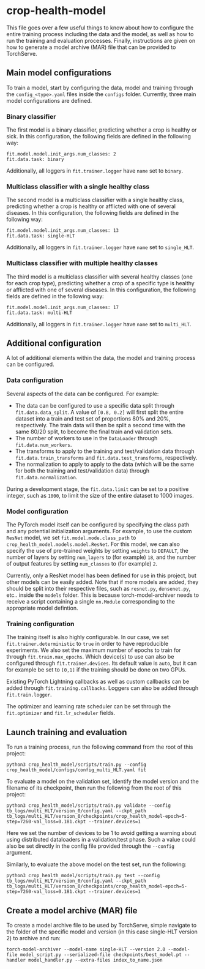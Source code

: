 # crop-health-model

This file goes over a few useful things to know about how to configure the entire training process including the data and the model, as well as how to run the training and evaluation processes. Finally, instructions are given on how to generate a model archive (MAR) file that can be provided to TorchServe.

## Main model configurations

To train a model, start by configuring the data, model and training through the `config_<type>.yaml` files inside the `configs` folder. Currently, three main model configurations are defined. 

### Binary classifier

The first model is a binary classifier, predicting whether a crop is healthy or sick. In this configuration, the following fields are defined in the following way:
````
fit.model.model.init_args.num_classes: 2
fit.data.task: binary
````
Additionally, all loggers in `fit.trainer.logger` have `name` set to `binary`.

### Multiclass classifier with a single healthy class

The second model is a multiclass classifier with a single healthy class, predicting whether a crop is healthy or afflicted with one of several diseases. In this configuration, the following fields are defined in the following way:
````
fit.model.model.init_args.num_classes: 13
fit.data.task: single-HLT
````
Additionally, all loggers in `fit.trainer.logger` have `name` set to `single_HLT`.

### Multiclass classifier with multiple healthy classes

The third model is a multiclass classifier with several healthy classes (one for each crop type), predicting whether a crop of a specific type is healthy or afflicted with one of several diseases. In this configuration, the following fields are defined in the following way:
````
fit.model.model.init_args.num_classes: 17
fit.data.task: multi-HLT
````
Additionally, all loggers in `fit.trainer.logger` have `name` set to `multi_HLT`.

## Additional configuration

A lot of additional elements within the data, the model and training process can be configured.

### Data configuration

Several aspects of the data can be configured. For example:
- The data can be configured to use a specific data split through `fit.data.data_split`. A value of `[0.8, 0.2]` will first split the entire dataset into a train and test set of proportions 80% and 20%, respectively. The train data will then be split a second time with the same 80/20 split, to become the final train and validation sets.
- The number of workers to use in the `DataLoader` through `fit.data.num_workers`.
- The transforms to apply to the training and test/validation data through `fit.data.train_transforms` and `fit.data.test_transforms`, respectively.
- The normalization to apply to apply to the data (which will be the same for both the training and test/validation data) through `fit.data.normalization`.

During a development stage, the `fit.data.limit` can be set to a positive integer, such as `1000`, to limit the size of the entire dataset to 1000 images.

### Model configuration

The PyTorch model itself can be configured by specifying the class path and any potential initialization arguments. For example, to use the custom `ResNet` model, we set `fit.model.mode.class_path` to `crop_health_model.models.model.ResNet`. For this model, we can also specify the use of pre-trained weights by setting `weights` to `DEFAULT`, the number of layers by setting `num_layers` to (for example) `18`, and the number of output features by setting `num_classes` to (for example) `2`.

Currently, only a ResNet model has been defined for use in this project, but other models can be easily added. Note that if more models are added, they should be split into their respective files, such as `resnet.py`, `densenet.py`, etc.. inside the `models` folder. This is because torch-model-archiver needs to receive a script containing a single `nn.Module` corresponding to the appropriate model defintion.

### Training configuration

The training itself is also highly configurable. In our case, we set `fit.trainer.deterministic` to `true` in order to have reproducible experiments. We also set the maximum number of epochs to train for through `fit.train.max_epochs`. Which device(s) to use can also be configured through `fit.trainer.devices`. Its default value is `auto`, but it can for example be set to `[0,1]` if the training should be done on two GPUs.

Existing PyTorch Lightning callbacks as well as custom callbacks can be added through `fit.training.callbacks`. Loggers can also be added through `fit.train.logger`.

The optimizer and learning rate scheduler can be set through the `fit.optimizer` and `fit.lr_scheduler` fields.

## Launch training and evaluation

To run a training process, run the following command from the root of this project:
```
python3 crop_health_model/scripts/train.py --config crop_health_model/configs/config_multi_HLT.yaml fit
```

To evaluate a model on the validation set, identify the model version and the filename of its checkpoint, then run the following from the root of this project:
```
python3 crop_health_model/scripts/train.py validate --config tb_logs/multi_HLT/version_0/config.yaml --ckpt_path tb_logs/multi_HLT/version_0/checkpoints/crop_health_model-epoch=5-step=7260-val_loss=0.181.ckpt --trainer.devices=1
```
Here we set the number of devices to be 1 to avoid getting a warning about using distributed dataloaders in a validation/test phase. Such a value could also be set directly in the config file provided through the `--config` argument.

Similarly, to evaluate the above model on the test set, run the following:
```
python3 crop_health_model/scripts/train.py test --config tb_logs/multi_HLT/version_0/config.yaml --ckpt_path tb_logs/multi_HLT/version_0/checkpoints/crop_health_model-epoch=5-step=7260-val_loss=0.181.ckpt --trainer.devices=1
```

## Create a model archive (MAR) file

To create a model archive file to be used by TorchServe, simple navigate to the folder of the specific model and version (in this case single-HLT version 2) to archive and run:
```
torch-model-archiver --model-name single-HLT --version 2.0 --model-file model_script.py --serialized-file checkpoints/best_model.pt --handler model_handler.py --extra-files index_to_name.json
```
